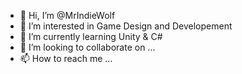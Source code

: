 - 👋 Hi, I’m @MrIndieWolf
- 👀 I’m interested in Game Design and Developement
- 🌱 I’m currently learning Unity & C#
- 💞️ I’m looking to collaborate on ...
- 📫 How to reach me ...

<!---
MrIndieWolf/MrIndieWolf is a ✨ special ✨ repository because its `README.md` (this file) appears on your GitHub profile.
You can click the Preview link to take a look at your changes.
--->
